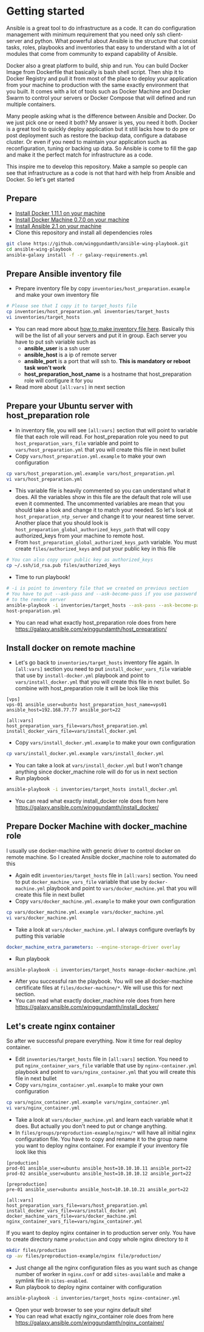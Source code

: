 Getting started
===========================================================================

Ansible is a great tool to do infrastructure as a code. It can do configuration management with minimum requirement that you need only ssh client-server and python. What powerful about Ansible is the structure that consist tasks, roles, playbooks and inventories that easy to understand with a lot of modules that come from community to expand capability of Ansible.

Docker also a great platform to build, ship and run. You can build Docker Image from Dockerfile that basically is bash shell script. Then ship it to Docker Registry and pull it from most of the place to deploy your application from your machine to production with the same exactly environment that you built. It comes with a lot of tools such as Docker Machine and Docker Swarm to control your servers or Docker Compose that will defined and run multiple containers.

Many people asking what is the difference between Ansible and Docker. Do we just pick one or need it both? My answer is yes, you need it both. Docker is a great tool to quickly deploy application but it still lacks how to do pre or post deployment such as restore the backup data, configure a database cluster. Or even if you need to maintain your application such as reconfiguration, tuning or backing up data. So Ansible is come to fill the gap and make it the perfect match for infrastructure as a code.

This inspire me to develop this repository. Make a sample so people can see that infrastructure as a code is not that hard with help from Ansible and Docker. So let's get started

Prepare
---------------------------------------------------------------------------

- [Install Docker 1.11.1 on your machine](https://docs.docker.com/engine/installation/)
- [Install Docker Machine 0.7.0 on your machine](https://docs.docker.com/machine/install-machine/)
- [Install Ansible 2.1 on your machine](http://docs.ansible.com/ansible/intro_installation.html)
- Clone this repository and install all dependencies roles
```bash
git clone https://github.com/winggundamth/ansible-wing-playbook.git
cd ansible-wing-playbook
ansible-galaxy install -f -r galaxy-requirements.yml
```

Prepare Ansible inventory file
---------------------------------------------------------------------------
- Prepare inventory file by copy ```inventories/host_preparation.example``` and make your own inventory file
```bash
# Please see that I copy it to target_hosts file
cp inventories/host_preparation.yml inventories/target_hosts
vi inventories/target_hosts
```
- You can read more about [how to make inventory file here](http://docs.ansible.com/intro_inventory.html). Basically this will be the list of all your servers and put it in group. Each server you have to put ssh variable such as
  - **ansible_user** is a ssh user
  - **ansible_host** is a ip of remote server
  - **ansible_port** is a port that will ssh to. **This is mandatory or reboot task won't work**
  - **host_preparation_host_name** is a hostname that host_preparation role will configure it for you
- Read more about ```[all:vars]``` in next section

Prepare your Ubuntu server with host_preparation role
---------------------------------------------------------------------------

- In inventory file, you will see ```[all:vars]``` section that will point to variable file that each role will read. For host_preparation role you need to put ```host_preparation_vars_file``` variable and point to ```vars/host_preparation.yml``` that you will create this file in next bullet
- Copy ```vars/host_preparation.yml.example``` to make your own configuration
```bash
cp vars/host_preparation.yml.example vars/host_preparation.yml
vi vars/host_preparation.yml
```
- This variable file is heavily commented so you can understand what it does. All the variables show in this file are the default that role will use even it commented. The uncommented variables are mean that you should take a look and change it to match your needed. So let's look at ```host_preparation_ntp_server``` and change it to your nearest time server. Another place that you should look is ```host_preparation_global_authorized_keys_path``` that will copy authorized_keys from your machine to remote host.
- From ```host_preparation_global_authorized_keys_path``` variable. You must create ```files/authorized_keys``` and put your public key in this file
```bash
# You can also copy your public key as authorized_keys
cp ~/.ssh/id_rsa.pub files/authorized_keys
```
- Time to run playbook!
```bash
# -i is point to inventory file that we created on previous section
# You have to put --ask-pass and --ask-become-pass if you use password to ssh
# to the remote server
ansible-playbook -i inventories/target_hosts --ask-pass --ask-become-pass \
host-preparation.yml
```
- You can read what exactly host_preparation role does from here https://galaxy.ansible.com/winggundamth/host_preparation/

Install docker on remote machine
---------------------------------------------------------------------------

- Let's go back to ```inventories/target_hosts``` inventory file again. In ```[all:vars]``` section you need to put ```install_docker_vars_file``` variable that use by ```install-docker.yml``` playbook and point to ```vars/install_docker.yml``` that you will create this file in next bullet. So combine with host_preparation role it will be look like this
```
[vps]
vps-01 ansible_user=ubuntu host_preparation_host_name=vps01 ansible_host=192.168.77.77 ansible_port=22

[all:vars]
host_preparation_vars_file=vars/host_preparation.yml
install_docker_vars_file=vars/install_docker.yml
```
- Copy ```vars/install_docker.yml.example``` to make your own configuration
```bash
cp vars/install_docker.yml.example vars/install_docker.yml
```
- You can take a look at ```vars/install_docker.yml``` but I won't change anything since docker_machine role will do for us in next section
- Run playbook
```bash
ansible-playbook -i inventories/target_hosts install_docker.yml
```
- You can read what exactly install_docker role does from here https://galaxy.ansible.com/winggundamth/install_docker/

Prepare Docker Machine with docker_machine role
---------------------------------------------------------------------------

I usually use docker-machine with generic driver to control docker on remote machine. So I created Ansible docker_machine role to automated do this

- Again edit ```inventories/target_hosts``` file in ```[all:vars]``` section. You need to put ```docker_machine_vars_file``` variable that use by ```docker-machine.yml``` playbook and point to ```vars/docker_machine.yml``` that you will create this file in next bullet
- Copy ```vars/docker_machine.yml.example``` to make your own configuration
```bash
cp vars/docker_machine.yml.example vars/docker_machine.yml
vi vars/docker_machine.yml
```
- Take a look at ```vars/docker_machine.yml```. I always configure overlayfs by putting this variable
```yaml
docker_machine_extra_parameters: --engine-storage-driver overlay
```
- Run playbook
```bash
ansible-playbook -i inventories/target_hosts manage-docker-machine.yml
```
- After you successful ran the playbook. You will see all docker-machine certificate files at ```files/docker-machine/*```. We will use this for next section.
- You can read what exactly docker_machine role does from here https://galaxy.ansible.com/winggundamth/install_docker/

Let's create nginx container
---------------------------------------------------------------------------

So after we successful prepare everything. Now it time for real deploy container.

- Edit ```inventories/target_hosts``` file in ```[all:vars]``` section. You need to put ```nginx_container_vars_file``` variable that use by ```nginx-container.yml``` playbook and point to ```vars/nginx_container.yml``` that you will create this file in next bullet
- Copy ```vars/nginx_container.yml.example``` to make your own configuration
```bash
cp vars/nginx_container.yml.example vars/nginx_container.yml
vi vars/nginx_container.yml
```
- Take a look at ```vars/docker_machine.yml``` and learn each variable what it does. But actually you don't need to put or change anything.
- In ```files/groups/preproduction-example/nginx/*``` will have all initial nginx configuration file. You have to copy and rename it to the group name you want to deploy nginx container. For example if your inventory file look like this
```
[production]
prod-01 ansible_user=ubuntu ansible_host=10.10.10.11 ansible_port=22
prod-02 ansible_user=ubuntu ansible_host=10.10.10.12 ansible_port=22

[preproduction]
pre-01 ansible_user=ubuntu ansible_host=10.10.10.21 ansible_port=22

[all:vars]
host_preparation_vars_file=vars/host_preparation.yml
install_docker_vars_file=vars/install_docker.yml
docker_machine_vars_file=vars/docker_machine.yml
nginx_container_vars_file=vars/nginx_container.yml
```
If you want to deploy nginx container in to production server only. You have to create directory name ```production``` and copy whole nginx directory to it
```bash
mkdir files/production
cp -av files/preproduction-example/nginx file/production/
```
- Just change all the nginx configuration files as you want such as change number of worker in ```nginx.conf``` or add ```sites-available``` and make a symlink file in ```sites-enabled```.
- Run playbook to deploy nginx container with configuration
```bash
ansible-playbook -i inventories/target_hosts nginx-container.yml
```
- Open your web browser to see your nginx default site!
- You can read what exactly nginx_container role does from here https://galaxy.ansible.com/winggundamth/nginx_container/
